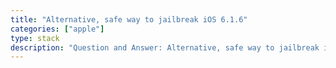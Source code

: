 ```yaml
---
title: "Alternative, safe way to jailbreak iOS 6.1.6"
categories: ["apple"]
type: stack
description: "Question and Answer: Alternative, safe way to jailbreak iOS 6.1.6 in Apple category."
---
```

